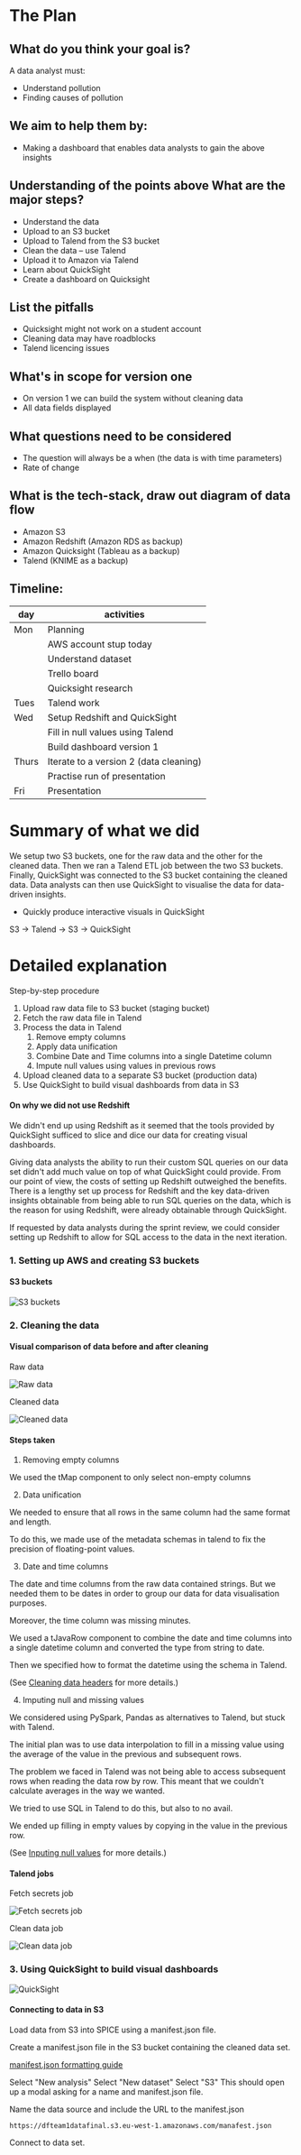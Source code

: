 # The Plan

## What do you think your goal is?

A data analyst must:

- Understand pollution
- Finding causes of pollution

## We aim to help them by:

- Making a dashboard that enables data analysts to gain the above insights

## Understanding of the points above What are the major steps?

- Understand the data
- Upload to an S3 bucket
- Upload to Talend from the S3 bucket
- Clean the data – use Talend
- Upload it to Amazon via Talend
- Learn about QuickSight
- Create a dashboard on Quicksight

## List the pitfalls

- Quicksight might not work on a student account
- Cleaning data may have roadblocks
- Talend licencing issues

## What's in scope for version one

- On version 1 we can build the system without cleaning data
- All data fields displayed

## What questions need to be considered

- The question will always be a when (the data is with time parameters)
- Rate of change

## What is the tech-stack, draw out diagram of data flow

- Amazon S3
- Amazon Redshift (Amazon RDS as backup)
- Amazon Quicksight (Tableau as a backup)
- Talend (KNIME as a backup)

## Timeline:

| day   | activities                             |
| ----- | -------------------------------------- |
| Mon   | Planning                               |
|       | AWS account stup today                 |
|       | Understand dataset                     |
|       | Trello board                           |
|       | Quicksight research                    |
| Tues  | Talend work                            |
| Wed   | Setup Redshift and QuickSight          |
|       | Fill in null values using Talend       |
|       | Build dashboard version 1              |
| Thurs | Iterate to a version 2 (data cleaning) |
|       | Practise run of presentation           |
| Fri   | Presentation                          |





# Summary of what we did

We setup two S3 buckets, one for the raw data and the other for the cleaned data. Then we ran a Talend ETL job between the two S3 buckets. Finally, QuickSight was connected to the S3 bucket containing the cleaned data. Data analysts can then use QuickSight to visualise the data for data-driven insights.

- Quickly produce interactive visuals in QuickSight
 
S3 -> Talend -> S3 -> QuickSight


# Detailed explanation

Step-by-step procedure

1. Upload raw data file to S3 bucket (staging bucket)
2. Fetch the raw data file in Talend
3. Process the data in Talend
   1. Remove empty columns
   2. Apply data unification
   3. Combine Date and Time columns into a single Datetime column
   4. Impute null values using values in previous rows
4. Upload cleaned data to a separate S3 bucket (production data)
5. Use QuickSight to build visual dashboards from data in S3

#### On why we did not use Redshift

We didn't end up using Redshift as it seemed that the tools provided by QuickSight sufficed to slice and dice our data for creating visual dashboards.

Giving data analysts the ability to run their custom SQL queries on our data set didn't add much value on top of what QuickSight could provide. From our point of view, the costs of setting up Redshift outweighed the benefits. There is a lengthy set up process for Redshift and the key data-driven insights obtainable from being able to run SQL queries on the data, which is the reason for using Redshift, were already obtainable through QuickSight. 

If requested by data analysts during the sprint review, we could consider setting up Redshift to allow for SQL access to the data in the next iteration.

### 1. Setting up AWS and creating S3 buckets

#### S3 buckets

![S3 buckets](images/s3_buckets_screenshot.png)
### 2. Cleaning the data
#### Visual comparison of data before and after cleaning

Raw data

![Raw data](images/raw_data_screenshot.png)

Cleaned data

![Cleaned data](images/cleaned_data_screenshot.png)

#### Steps taken

1. Removing empty columns

We used the tMap component to only select non-empty columns

2. Data unification

We needed to ensure that all rows in the same column had the same format and length. 

To do this, we made use of the metadata schemas in talend to fix the precision of floating-point values.

3. Date and time columns

The date and time columns from the raw data contained strings. But we needed them to be dates in order to group our data for data visualisation purposes.

Moreover, the time column was missing minutes.

We used a tJavaRow component to combine the date and time columns into a single datetime column and converted the type from string to date.

Then we specified how to format the datetime using the schema in Talend.

(See [Cleaning data headers](./Data_Header_Key.md) for more details.)

4. Imputing null and missing values

We considered using PySpark, Pandas as alternatives to Talend, but stuck with Talend.

The initial plan was to use data interpolation to fill in a missing value using the average of the value in the previous and subsequent rows.

The problem we faced in Talend was not being able to access subsequent rows when reading the data row by row. This meant that we couldn't calculate averages in the way we wanted.

We tried to use SQL in Talend to do this, but also to no avail.

We ended up filling in empty values by copying in the value in the previous row. 

(See [Inputing null values](./Imputing%20null%20values.md) for more details.)

#### Talend jobs

Fetch secrets job

![Fetch secrets job](images/talend_job_fetch_secrets_screenshot.png)

Clean data job

![Clean data job](images/talend_job_clean_data_screenshot.png)
### 3. Using QuickSight to build visual dashboards

![QuickSight](images/quicksight_screenshot.png)

#### Connecting to data in S3

Load data from S3 into SPICE using a manifest.json file.

Create a manifest.json file in the S3 bucket containing the cleaned data set.

[manifest.json formatting guide](https://docs.aws.amazon.com/quicksight/latest/user/supported-manifest-file-format.html)

Select "New analysis"
Select "New dataset"
Select "S3"
This should open up a modal asking for a name and manifest.json file.

Name the data source and include the URL to the manifest.json

`https://dfteam1datafinal.s3.eu-west-1.amazonaws.com/manafest.json`

Connect to data set.



